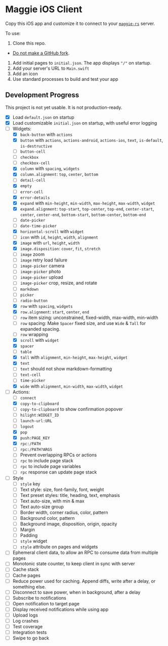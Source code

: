 #  Maggie iOS Client
Copy this iOS app and customize it to connect to your
[`maggie-rs`](https://github.com/mleonhard/maggie-rs) server.

To use:
1. Clone this repo.
 - [Do not make a GitHub fork](https://docs.github.com/en/pull-requests/collaborating-with-pull-requests/working-with-forks/what-happens-to-forks-when-a-repository-is-deleted-or-changes-visibility).
1. Add initial pages to `initial.json`.  The app displays `"/"` on startup.
1. Add your server's URL to `Main.swift`
1. Add an icon
1. Use standard processes to build and test your app

## Development Progress

This project is not yet usable.  It is not production-ready.

- [X] Load `default.json` on startup
- [X] Load customizable `initial.json` on startup, with useful error logging
- [ ] Widgets:
  - [X] `back-button` with `actions`
  - [X] `button` with `actions`, `actions-android`, `actions-ios`, `text`, `is-default`, `is-destructive`
  - [ ] `button-cell`
  - [ ] `checkbox`
  - [ ] `checkbox-cell`
  - [X] `column` with `spacing`, `widgets`
  - [X] `column.alignment`: `top`, `center`, `bottom`
  - [ ] `detail-cell`
  - [X] `empty`
  - [ ] `error-cell`
  - [X] `error-details`
  - [X] `expand` with `min-height`, `min-width`, `max-height`, `max-width`, `widget`
  - [X] `expand.alignment`: `top-start`, `top-center`, `top-end`, `center-start`, `center`, `center-end`, `bottom-start`, `bottom-center`, `bottom-end`
  - [ ] `date-picker`
  - [ ] `date-time-picker`
  - [X] `horizontal-scroll` with `widget`
  - [ ] `icon` with `id`, `height`, `width`, `alignment`
  - [X] `image` with `url`, `height`, `width`
  - [X] `image.disposition`: `cover`, `fit`, `stretch`
  - [ ] `image` zoom
  - [ ] `image` retry load failure
  - [ ] `image-picker` camera
  - [ ] `image-picker` photo
  - [ ] `image-picker` upload
  - [ ] `image-picker` crop, resize, and rotate
  - [ ] `markdown`
  - [ ] `picker`
  - [ ] `radio-button`
  - [X] `row` with `spacing`, `widgets`
  - [X] `row.alignment`: `start`, `center`, `end`
  - [ ] `row` item sizing: unconstrained, fixed-width, max-width, min-width
  - [ ] `row` spacing: Make `Spacer` fixed size, and use `Wide` & `Tall` for expanded spacing.
  - [ ] `row` wrapping
  - [X] `scroll` with `widget`
  - [X] `spacer`
  - [ ] `table`
  - [X] `tall` with `alignment`, `min-height`, `max-height`, `widget`
  - [X] `text`
  - [ ] `text` should not show markdown-formatting
  - [ ] `text-cell`
  - [ ] `time-picker`
  - [X] `wide` with `alignment`, `min-width`, `max-width`, `widget`
- [ ] Actions:
  - [ ] `connect`
  - [X] `copy-to-clipboard`
  - [ ] `copy-to-clipboard` to show confirmation popover
  - [ ] `hilight:WIDGET_ID`
  - [ ] `launch-url:URL`
  - [ ] `logout`
  - [X] `pop`
  - [X] `push:PAGE_KEY`
  - [X] `rpc:/PATH`
  - [ ] `rpc:/PATH?ARGS`
  - [ ] Prevent overlapping RPCs or actions
  - [ ] `rpc` to include page stack
  - [ ] `rpc` to include page variables
  - [ ] `rpc` response can update page stack
- [ ] Style
  - [ ] `style` key
  - [ ] Text style: size, font-family, font, weight
  - [ ] Text preset styles: title, heading, text, emphasis
  - [ ] Text auto-size, with min & max
  - [ ] Text auto-size group
  - [ ] Border width, corner radius, color, pattern
  - [ ] Background color, pattern
  - [ ] Background image, disposition, origin, opacity
  - [ ] Margin
  - [ ] Padding
  - [ ] `style` widget
  - [ ] `style` attribute on pages and widgets
- [ ] Ephemeral client data, to allow an RPC to consume data from multiple pages
- [ ] Monotonic state counter, to keep client in sync with server
- [ ] Cache stack
- [ ] Cache pages
- [ ] Reduce power used for caching.  Append diffs, write after a delay, or something else.
- [ ] Disconnect to save power, when in background, after a delay
- [ ] Subscribe to notifications
- [ ] Open notification to target page
- [ ] Display received notifications while using app
- [ ] Upload logs
- [ ] Log crashes
- [ ] Test coverage
- [ ] Integration tests
- [ ] Swipe to go back
